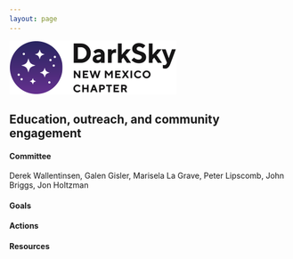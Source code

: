 ```yaml
---
layout: page
---
```


![logo](../logo.png)

## Education, outreach, and community engagement

#### Committee

Derek Wallentinsen, Galen Gisler, Marisela La Grave, Peter Lipscomb, John Briggs, Jon Holtzman

#### Goals 

#### Actions 

#### Resources
